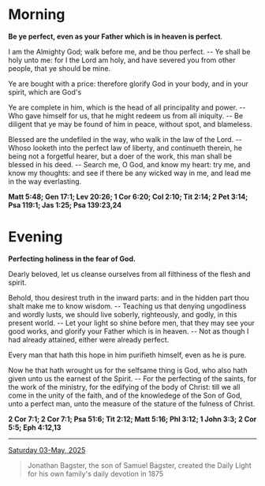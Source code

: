 # Morning

**Be ye perfect, even as your Father which is in heaven is perfect**.
 
I am the Almighty God; walk before me, and be thou perfect. -- Ye shall be holy unto me: for I the Lord am holy, and have severed you from other people, that ye should be mine.
 
Ye are bought with a price: therefore glorify God in your body, and in your spirit, which are God's
 
Ye are complete in him, which is the head of all principality and power. -- Who gave himself for us, that he might redeem us from all iniquity. -- Be diligent that ye may be found of him in peace, without spot, and blameless.
 
Blessed are the undefiled in the way, who walk in the law of the Lord. -- Whoso looketh into the perfect law of liberty, and continueth therein, he being not a forgetful hearer, but a doer of the work, this man shall be blessed in his deed. -- Search me, O God, and know my heart: try me, and know my thoughts: and see if there be any wicked way in me, and lead me in the way everlasting.  

**Matt 5:48; Gen 17:1; Lev 20:26; 1 Cor 6:20; Col 2:10; Tit 2:14; 2 Pet 3:14; Psa 119:1; Jas 1:25; Psa 139:23,24**

# Evening

**Perfecting holiness in the fear of God.**
 
Dearly beloved, let us cleanse ourselves from all filthiness of the flesh and spirit.
 
Behold, thou desirest truth in the inward parts: and in the hidden part thou shalt make me to know wisdom. -- Teaching us that denying ungodliness and wordly lusts, we should live soberly, righteously, and godly, in this present world. -- Let your light so shine before men, that they may see your good works, and glorify your Father which is in heaven. -- Not as though I had already attained, either were already perfect.
 
Every man that hath this hope in him purifieth himself, even as he is pure.
 
Now he that hath wrought us for the selfsame thing is God, who also hath given unto us the earnest of the Spirit. -- For the perfecting of the saints, for the work of the ministry, for the edifying of the body of Christ: till we all come in the unity of the faith, and of the knowledege of the Son of God, unto a perfect man, unto the measure of the stature of the fulness of Christ.  

**2 Cor 7:1; 2 Cor 7:1; Psa 51:6; Tit 2:12; Matt 5:16; Phl 3:12; 1 John 3:3; 2 Cor 5:5; Eph 4:12,13**

---

[Saturday 03-May, 2025](https://t.me/s/daily_light)

> Jonathan Bagster, the son of Samuel Bagster, created the Daily Light for his own family's daily devotion in 1875

